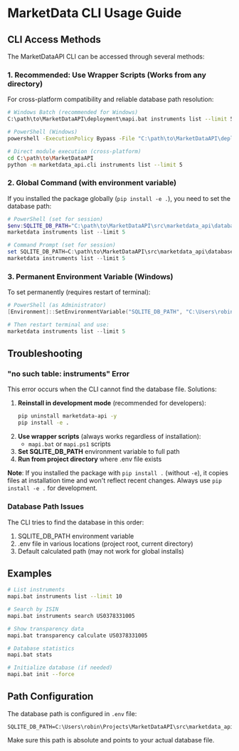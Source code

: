 # MarketData CLI Usage Guide

## CLI Access Methods

The MarketDataAPI CLI can be accessed through several methods:

### 1. Recommended: Use Wrapper Scripts (Works from any directory)

For cross-platform compatibility and reliable database path resolution:

```bash
# Windows Batch (recommended for Windows)
C:\path\to\MarketDataAPI\deployment\mapi.bat instruments list --limit 5

# PowerShell (Windows)
powershell -ExecutionPolicy Bypass -File "C:\path\to\MarketDataAPI\deployment\mapi.ps1" instruments list --limit 5

# Direct module execution (cross-platform)
cd C:\path\to\MarketDataAPI
python -m marketdata_api.cli instruments list --limit 5
```

### 2. Global Command (with environment variable)

If you installed the package globally (`pip install -e .`), you need to set the database path:

```powershell
# PowerShell (set for session)
$env:SQLITE_DB_PATH="C:\path\to\MarketDataAPI\src\marketdata_api\database\marketdata.db"
marketdata instruments list --limit 5

# Command Prompt (set for session)
set SQLITE_DB_PATH=C:\path\to\MarketDataAPI\src\marketdata_api\database\marketdata.db
marketdata instruments list --limit 5
```

### 3. Permanent Environment Variable (Windows)

To set permanently (requires restart of terminal):

```powershell
# PowerShell (as Administrator)
[Environment]::SetEnvironmentVariable("SQLITE_DB_PATH", "C:\Users\robin\Projects\MarketDataAPI\src\marketdata_api\database\marketdata.db", "User")

# Then restart terminal and use:
marketdata instruments list --limit 5
```

## Troubleshooting

### "no such table: instruments" Error

This error occurs when the CLI cannot find the database file. Solutions:

1. **Reinstall in development mode** (recommended for developers):
   ```bash
   pip uninstall marketdata-api -y
   pip install -e .
   ```
2. **Use wrapper scripts** (always works regardless of installation):
   - `mapi.bat` or `mapi.ps1` scripts
3. **Set SQLITE_DB_PATH** environment variable to full path
4. **Run from project directory** where .env file exists

**Note**: If you installed the package with `pip install .` (without `-e`), it copies files at installation time and won't reflect recent changes. Always use `pip install -e .` for development.

### Database Path Issues

The CLI tries to find the database in this order:
1. SQLITE_DB_PATH environment variable
2. .env file in various locations (project root, current directory)
3. Default calculated path (may not work for global installs)

## Examples

```bash
# List instruments
mapi.bat instruments list --limit 10

# Search by ISIN
mapi.bat instruments search US0378331005

# Show transparency data
mapi.bat transparency calculate US0378331005

# Database statistics
mapi.bat stats

# Initialize database (if needed)
mapi.bat init --force
```

## Path Configuration

The database path is configured in `.env` file:
```
SQLITE_DB_PATH=C:\Users\robin\Projects\MarketDataAPI\src\marketdata_api\database\marketdata.db
```

Make sure this path is absolute and points to your actual database file.
